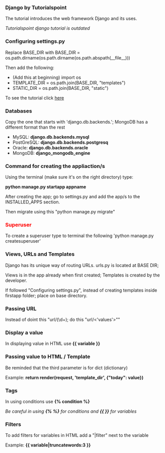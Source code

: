 
<h3> Django by Tutorialspoint </h3>
<p>The tutorial introduces the web framework Django and its uses.</p>
<i>Tutorialspoint django tutorial is outdated</i>

<h3>Configuring settings.py</h3>
<p>Replace BASE_DIR with BASE_DIR = os.path.dirname(os.path.dirname(os.path.abspath(__file__)))</p>
<p>Then add the following:</p>
<ul>
    <li>(Add this at beginning) import os</li>
    <li>TEMPLATE_DIR = os.path.join(BASE_DIR, "templates")</li>
    <li>STATIC_DIR = os.path.join(BASE_DIR, "static")</li>
</ul>
<p>To see the tutorial click <a href="https://www.tutorialspoint.com/django/index.htm">here</a></p>

<h3>Databases</h3>
<p>Copy the one that starts with 'django.db.backends.'; MongoDB has a different format than the rest</p>
<ul>
    <li>MySQL: <b>django.db.backends.mysql</b></li>
    <li>PostGreSQL: <b>django.db.backends.postgresq</b></li>
    <li>Oracle: <b>django.db.backends.oracle</b></li>
    <li>MongoDB: <b>django_mongodb_engine</b></li>
</ul>

<h3>Command for creating the appliaction/s</h3>
<p>Using the terminal (make sure it's on the right directory) type: </p>
<b>python manage.py startapp appname</b>
<p>After creating the app; go to settings.py and add the app/s to the INSTALLED_APPS section.</p>
<p>Then migrate using this "python manage.py migrate"</p>

<h3 style='color: red;'>Superuser</h3>
<p>To create a superuser type to terminal the following 'python manage.py createsuperuser'</p>

<h3>Views, URLs and Templates</h3>
<p>Django has its unique way of routing URLs. urls.py is located at BASE DIR; </p> 
<p>Views is in the app already when first created; Templates is created by the developer.</p>
<p>If followed "Configuring settings.py", instead of creating templates inside firstapp folder; place on base directory.</p> 

<h3>Passing URL</h3>
<p>Instead of doint this "url/(\d+); do this "url/<'values'>""</p>

<h3>Display a value</h3>
<p>In displaying value in HTML use <b>{{ variable }}</b></p>

<h3>Passing value to HTML / Template</h3>
<p>Be reminded that the third parameter is for dict (dictionary)</p>
<p>Example: <b>return render(request, 'template_dir', {"today": value})</b></p>

<h3>Tags</h3>
<p>In using conditions use <b>{% condition %}</b></p>
<i>Be careful in using <b>{% %}</b> for conditions and <b>{{ }}</b> for variables</i>

<h3>Filters</h3>
<p>To add filters for variables in HTML add a "|filter" next to the variable</p>
<p>Example: <b>{{ variable|truncatewords:3 }}</b></p>